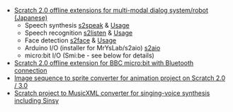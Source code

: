 - [Scratch 2.0 offline extensions for multi-modal dialog system/robot (Japanese)](https://memakura.github.io/dialogsystem/)
    - Speech synthesis [s2speak](https://github.com/memakura/s2speak/) & [Usage](https://github.com/memakura/s2speak/wiki/)
    - Speech recognition [s2listen](https://github.com/memakura/s2listen/) & [Usage](https://github.com/memakura/s2listen/wiki/)
    - Face detection [s2face](https://github.com/memakura/s2face/) & [Usage](https://github.com/memakura/s2face/wiki/)
    - Arduino I/O (installer for MrYsLab/s2aio) [s2aio](https://github.com/memakura/s2aio/wiki/)
    - micro:bit I/O (Smi:be - see below for details)
- [Scratch 2.0 offline extension for BBC micro:bit with Bluetooth connection](https://memakura.github.io/s2microbit-ble/)
- [Image sequence to sprite converter for animation project on Scratch 2.0 / 3.0](https://memakura.github.io/seq2sprite/)
- [Scratch project to MusicXML converter for singing-voice synthesis including Sinsy](https://memakura.github.io/scratch-singer/)
